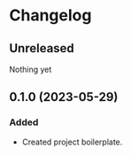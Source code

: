 # Changelog

## Unreleased

Nothing yet

## 0.1.0 (2023-05-29)

### Added

* Created project boilerplate.